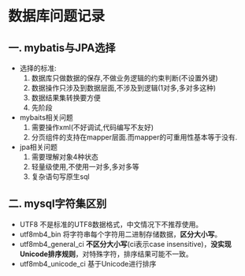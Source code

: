 # 数据库问题记录

## 一. mybatis与JPA选择

* 选择的标准:
  1. 数据库只做数据的保存,不做业务逻辑的约束判断(不设置外键)
  2. 数据操作只涉及到数据层面,不涉及到逻辑(1对多,多对多这种)
  3. 数据结果集转换要方便
  4. 先阶段
* mybaits相关问题
  1. 需要操作xml(不好调试,代码编写不友好)
  2. 分页组件的支持在mapper层面.而mapper的可重用性基本等于没有.
* jpa相关问题
  1. 需要理解对象4种状态
  2. 轻量级使用,不使用一对多,多对多等
  3. 复杂语句写原生sql

## 二. mysql字符集区别

* UTF8 不是标准的UTF8数据格式，中文情况下不推荐使用。
* utf8mb4_bin 将字符串每个字符用二进制存储数据，**区分大小写**。
* utf8mb4_general_ci **不区分大小写**(ci表示case insensitive)，**没实现Unicode排序规则**，对特殊字符，排序结果可能不一致。
* utf8mb4_unicode_ci 基于Unicode进行排序
